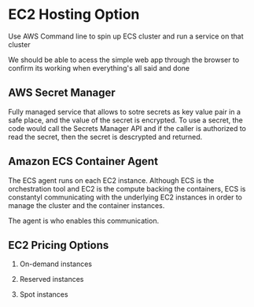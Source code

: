 # EC2 Hosting Option

Use AWS Command line to  spin up ECS cluster and run a service on that cluster

We should be able to acess the simple web app through the browser to confirm its working when everything's all said and done

## AWS Secret Manager

Fully managed service that allows to sotre secrets as key value pair in a safe place, and the value of the secret is encrypted. To use a secret, the code would call the Secrets Manager API and if the caller is authorized to read the secret, then the secret is descrypted and returned.

## Amazon ECS Container Agent

The ECS agent runs on each EC2 instance. Although ECS is the orchestration tool and EC2 is the compute backing the containers, ECS is constantyl communicating with the underlying EC2 instances in order to manage the cluster and the container instances.

The agent is who enables this communication.

## EC2 Pricing Options

1. On-demand instances

2. Reserved instances

3. Spot instances
